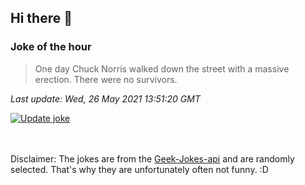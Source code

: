 ## Hi there 👋

### Joke of the hour
<!-- joke -->
>One day Chuck Norris walked down the street with a massive erection. There were no survivors.
<!-- /joke -->

*Last update: Wed, 26 May 2021 13:51:20 GMT*

[![Update joke](https://github.com/nclskfm/nclskfm/actions/workflows/joke.yml/badge.svg)](https://github.com/nclskfm/nclskfm/actions/workflows/joke.yml)

<br><br>
Disclaimer: The jokes are from the [Geek-Jokes-api](https://github.com/sameerkumar18/geek-joke-api) and are randomly selected. That's why they are unfortunately often not funny. :D
